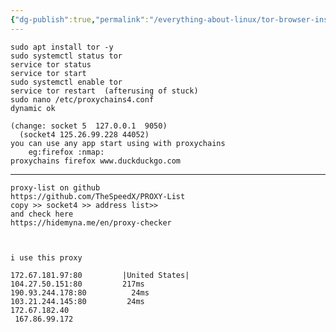 ```yaml
---
{"dg-publish":true,"permalink":"/everything-about-linux/tor-browser-install-and-tip-proxychains/","dgPassFrontmatter":true,"noteIcon":""}
---
```


	sudo apt install tor -y
	sudo systemctl status tor
	service tor status
	service tor start
	sudo systemctl enable tor
	service tor restart  (afterusing of stuck)
	sudo nano /etc/proxychains4.conf
	dynamic ok
	
	(change: socket 5  127.0.0.1  9050)
	  (socket4 125.26.99.228 44052)
	you can use any app start using with proxychains 
		eg:firefox :nmap:
	proxychains firefox www.duckduckgo.com
--------------------



	proxy-list on github 
	https://github.com/TheSpeedX/PROXY-List
	copy >> socket4 >> address list>> 
	and check here
	https://hidemyna.me/en/proxy-checker



	i use this proxy
	
	172.67.181.97:80         |United States|
	104.27.50.151:80         217ms
	190.93.244.178:80          24ms
	103.21.244.145:80         24ms
	172.67.182.40
	 167.86.99.172
	
